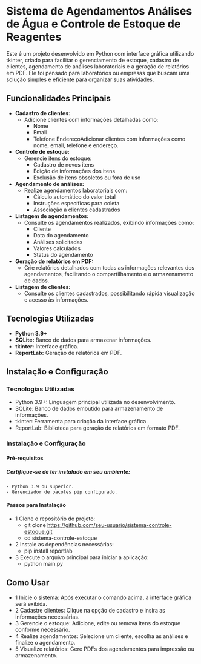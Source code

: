 # Sistema de Agendamentos Análises de Água e  Controle de Estoque de Reagentes

Este é um projeto desenvolvido em Python com interface gráfica utilizando tkinter, criado para facilitar o gerenciamento de estoque, cadastro de clientes, agendamento de análises laboratoriais e a geração de relatórios em PDF. Ele foi pensado para laboratórios ou empresas que buscam uma solução simples e eficiente para organizar suas atividades.

## Funcionalidades Principais

- **Cadastro de clientes:** 
    - Adicione clientes com informações detalhadas como:
        - Nome
        - Email
        - Telefone
EndereçoAdicionar clientes com informações como nome, email, telefone e endereço.
- **Controle de estoque:** 
    - Gerencie itens do estoque:
      - Cadastro de novos itens
      - Edição de informações dos itens
      - Exclusão de itens obsoletos ou fora de uso
- **Agendamento de análises:** 
    - Realize agendamentos laboratoriais com:
      - Cálculo automático do valor total
      - Instruções específicas para coleta
      - Associação a clientes cadastrados
- **Listagem de agendamentos:**
    - Consulte os agendamentos realizados, exibindo informações como:
      - Cliente
      - Data do agendamento
      - Análises solicitadas
      - Valores calculados
      - Status do agendamento
- **Geração de relatórios em PDF:** 
    - Crie relatórios detalhados com todas as informações relevantes dos agendamentos, facilitando o compartilhamento e o armazenamento de dados.
- **Listagem de clientes:** 
    - Consulte os clientes cadastrados, possibilitando rápida visualização e acesso às informações.

## Tecnologias Utilizadas

- **Python 3.9+**
- **SQLite:** Banco de dados para armazenar informações.
- **tkinter:** Interface gráfica.
- **ReportLab:** Geração de relatórios em PDF.

## Instalação e Configuração
### Tecnologias Utilizadas

- Python 3.9+: Linguagem principal utilizada no desenvolvimento.
- SQLite: Banco de dados embutido para armazenamento de informações.
- tkinter: Ferramenta para criação da interface gráfica.
- ReportLab: Biblioteca para geração de relatórios em formato PDF.

### Instalação e Configuração
#### Pré-requisitos

##### Certifique-se de ter instalado em seu ambiente:
    - Python 3.9 ou superior.
    - Gerenciador de pacotes pip configurado.

#### Passos para Instalação
- 1 Clone o repositório do projeto:
    - git clone https://github.com/seu-usuario/sistema-controle-estoque.git
    - cd sistema-controle-estoque
- 2 Instale as dependências necessárias:
    - pip install reportlab
- 3 Execute o arquivo principal para iniciar a aplicação:
    - python main.py

## Como Usar
- 1 Inicie o sistema: Após executar o comando acima, a interface gráfica será exibida.
- 2 Cadastre clientes: Clique na opção de cadastro e insira as informações necessárias.
- 3 Gerencie o estoque: Adicione, edite ou remova itens do estoque conforme necessário.
- 4 Realize agendamentos: Selecione um cliente, escolha as análises e finalize o agendamento.
- 5 Visualize relatórios: Gere PDFs dos agendamentos para impressão ou armazenamento.


